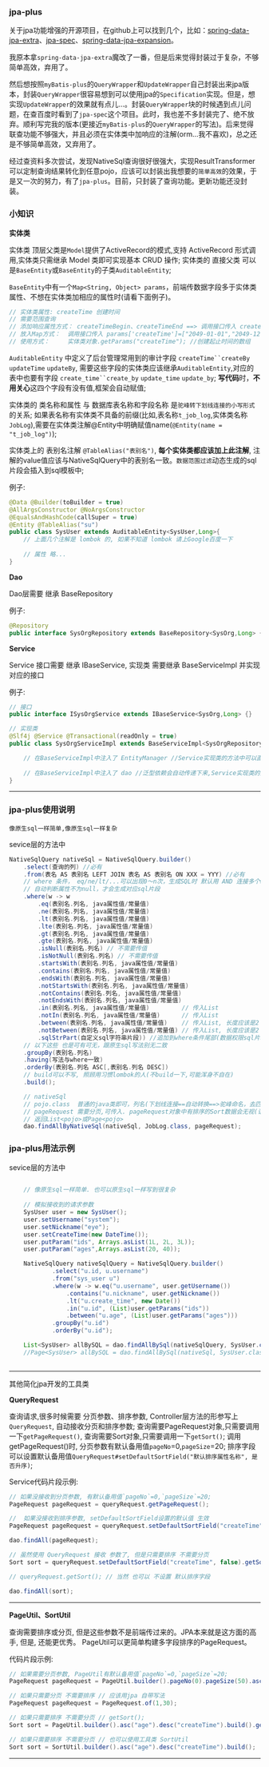 ### jpa-plus

关于jpa功能增强的开源项目，在github上可以找到几个，比如：[spring-data-jpa-extra](https://github.com/slyak/spring-data-jpa-extra)、[jpa-spec](https://github.com/wenhao/jpa-spec)、[spring-data-jpa-expansion](https://github.com/fast-family/spring-data-jpa-expansion)。

我原本拿`spring-data-jpa-extra`魔改了一番，但是后来觉得封装过于复杂，不够简单高效，弃用了。 

然后想按照`myBatis-plus`的`QueryWrapper`和`UpdateWrapper`自己封装出来jpa版本，封装`QueryWrapper`很容易想到可以使用jpa的`Specification`实现。但是，想实现`UpdateWrapper`的效果就有点儿...。封装`QueryWrapper`块的时候遇到点儿问题，在查百度时看到了`jpa-spec`这个项目。此时，我也差不多封装完了、绝不放弃。顺利写完我的版本(更接近`myBatis-plus`的`QueryWrapper`的写法)。后来觉得联查功能不够强大，并且必须在实体类中加响应的注解(orm...我不喜欢)，总之还是不够简单高效，又弃用了。

经过查资料多次尝试，发现NativeSql查询很好很强大，实现ResultTransformer可以定制查询结果转化到任意pojo，应该可以封装出我想要的`简单高效`的效果，于是又一次的努力，有了`jpa-plus`。目前，只封装了查询功能。更新功能还没封装。


### 小知识

**实体类**

实体类 顶层父类是`Model`提供了ActiveRecord的模式,支持 ActiveRecord 形式调用,实体类只需继承 Model 类即可实现基本 CRUD 操作;
实体类的 直接父类 可以是`BaseEntity`或`BaseEntity`的子类`AuditableEntity`;

`BaseEntity`中有一个`Map<String, Object> params`，前端传数据字段多于实体类属性、不想在实体类加相应的属性时(请看下面例子)。

```java
// 实体类属性: createTime 创建时间
// 需要范围查询
// 添加响应属性方式： createTimeBegin、createTimeEnd ==> 调用接口传入 createTimeBegin="2049-01-01",createTimeBegin="2049-12-12"
// 放入Map方式：  调用接口传入 params['createTime']=["2049-01-01","2049-12-12"]
// 使用方式：     实体类对象.getParams("createTime"); //创建起止时间的数组
```


`AuditableEntity` 中定义了后台管理常用到的审计字段 `createTime``createBy` `updateTime` `updateBy`, 需要这些字段的实体类应该继承`AuditableEntity`,对应的表中也要有字段 `create_time``create_by` `update_time` `update_by`;
**写代码**时，**不用关心**这四个字段有没有值,框架会自动赋值;

实体类的 类名称和属性 与 数据库表名称和字段名称 是`驼峰转下划线连接的小写形式`的关系;
如果表名称有实体类不具备的前缀(比如,表名称`t_job_log`,实体类名称`JobLog`),需要在实体类注解@Entity中明确赋值name(`@Entity(name = "t_job_log")`);

实体类上的 表别名注解 `@TableAlias("表别名")`, **每个实体类都应该加上此注解**, 注解的value值应该与NativeSqlQuery中的表别名一致。`数据范围过滤`动态生成的sql片段会插入到sql模板中;


例子: 
```java
@Data @Builder(toBuilder = true)
@AllArgsConstructor @NoArgsConstructor
@EqualsAndHashCode(callSuper = true)
@Entity @TableAlias("su")
public class SysUser extends AuditableEntity<SysUser,Long>{
    // 上面几个注解是 lombok 的, 如果不知道 lombok 请上Google百度一下
    
    // 属性 略...
}
```

**Dao**

Dao层需要 继承 BaseRepository

例子: 
```java
@Repository
public interface SysOrgRepository extends BaseRepository<SysOrg,Long> {}
```

**Service**

Service 接口需要 继承 IBaseService, 实现类 需要继承 BaseServiceImpl 并实现 对应的接口

例子:

```java
// 接口
public interface ISysOrgService extends IBaseService<SysOrg,Long> {}

// 实现类
@Slf4j @Service @Transactional(readOnly = true)
public class SysOrgServiceImpl extends BaseServiceImpl<SysOrgRepository, SysOrg,Long> implements ISysOrgService {

    // 在BaseServiceImpl中注入了 EntityManager //Service实现类的方法中可以直接使用;
    
    // 在BaseServiceImpl中注入了 dao //泛型依赖会自动传递下来,Service实现类的方法中可以直接使用 dao.xxx(yyy);
}
```

---

### jpa-plus使用说明

    像原生sql一样简单,像原生sql一样复杂

sevice层的方法中
```java
NativeSqlQuery nativeSql = NativeSqlQuery.builder()
    .select(查询的列) //必有
    .from(表名 AS 表别名 LEFT JOIN 表名 AS 表别名 ON XXX = YYY) //必有
    // where 条件， eq/ne/lt/...可以出现0～n次，生成SQL时 默认用 AND 连接多个where条件
    // 自动判断属性不为null，才会生成对应sql片段
    .where(w -> w
        .eq(表别名.列名, java属性值/常量值)
        .ne(表别名.列名, java属性值/常量值)
        .lt(表别名.列名, java属性值/常量值)
        .lte(表别名.列名, java属性值/常量值)
        .gt(表别名.列名, java属性值/常量值)
        .gte(表别名.列名, java属性值/常量值)
        .isNull(表别名.列名) // 不需要传值
        .isNotNull(表别名.列名) // 不需要传值
        .startsWith(表别名.列名, java属性值/常量值)
        .contains(表别名.列名, java属性值/常量值)
        .endsWith(表别名.列名, java属性值/常量值)
        .notStartsWith(表别名.列名, java属性值/常量值)
        .notContains(表别名.列名, java属性值/常量值)
        .notEndsWith(表别名.列名, java属性值/常量值)
        .in(表别名.列名, java属性值/常量值)         // 传入List
        .notIn(表别名.列名, java属性值/常量值)      // 传入List
        .between(表别名.列名, java属性值/常量值)    // 传入List, 长度应该是2
        .notBetween(表别名.列名, java属性值/常量值) // 传入List, 长度应该是2
        .sqlStrPart(自定义sql字符串片段)) //追加到where条件尾部(数据权限sql片段)
    // 以下这些 也是可有可无，跟原生sql写法别无二致
    .groupBy(表别名.列名)
    .having(写法与where一致)
    .orderBy(表别名.列名 ASC[,表别名.列名 DESC])
    // build可以不写, 照顾用习惯lombok的人(不build一下,可能浑身不自在)
    .build();

    // nativeSql
    // pojo.class  普通的java类即可，列名(下划线连接==自动转换==>驼峰命名，去匹配java类的属性)
    // pageRequest 需要分页,可传入. pageRequest对象中有排序的Sort数据会无视(请用orderBy()排序)
    // 返回List<pojo>或Page<pojo>
    dao.findAllByNativeSql(nativeSql, JobLog.class, pageRequest);
```

### jpa-plus用法示例

sevice层的方法中
```java
 
    // 像原生sql一样简单. 也可以原生sql一样写到很复杂
    
    // 模拟接收到的请求参数
    SysUser user = new SysUser();
    user.setUsername("system");
    user.setNickname("eye");
    user.setCreateTime(new DateTime());
    user.putParam("ids", Arrays.asList(1L, 2L, 3L));
    user.putParam("ages",Arrays.asList(20, 40));

    NativeSqlQuery nativeSqlQuery = NativeSqlQuery.builder()
            .select("u.id, u.username")
            .from("sys_user u")
            .where(w -> w.eq("u.username", user.getUsername())
                .contains("u.nickname", user.getNickname())
                .lt("u.create_time", new Date())
                .in("u.id", (List)user.getParams("ids"))
                .between("u.age", (List)user.getParams("ages")))
            .groupBy("u.id")
            .orderBy("u.id");

    List<SysUser> allBySQL = dao.findAllBySql(nativeSqlQuery, SysUser.class);
    //Page<SysUser> allBySQL = dao.findAllBySql(nativeSql, SysUser.class, pageRequest);
    
```

---
其他简化jpa开发的工具类

**QueryRequest**

查询请求,很多时候需要 分页参数、排序参数, Controller层方法的形参写上`QueryRequest`, 自动接收分页和排序参数;
查询需要PageRequest对象,只需要调用一下`getPageRequest()`, 查询需要Sort对象,只需要调用一下`getSort()`;
调用getPageRequest()时, 分页参数有默认备用值`pageNo`=0,`pageSize`=20;
排序字段可以设置默认备用值`QueryRequest#setDefaultSortField("默认排序属性名称", 是否升序)`;

Service代码片段示例:

```java
// 如果没接收到分页参数, 有默认备用值`pageNo`=0,`pageSize`=20;
PageRequest pageRequest = queryRequest.getPageRequest();

//  如果没接收到排序参数, setDefaultSortField设置的默认值 生效
PageRequest pageRequest = queryRequest.setDefaultSortField("createTime", false).getPageRequest();

dao.findAll(pageRequest);

// 虽然使用 QueryRequest 接收 参数了, 但是只需要排序 不需要分页
Sort sort = queryRequest.setDefaultSortField("createTime", false).getSort();

// queryRequest.getSort(); // 当然 也可以 不设置 默认排序字段

dao.findAll(sort);
```
---

**PageUtil、SortUtil**

查询需要排序或分页, 但是这些参数不是前端传过来的。JPA本来就是这方面的高手, 但是, 还能更优秀。
PageUtil可以更简单构建多字段排序的PageRequest。

代码片段示例:

```java
// 如果需要分页参数, PageUtil有默认备用值`pageNo`=0,`pageSize`=20;
PageRequest pageRequest = PageUtil.builder().pageNo(0).pageSize(50).asc("age").desc("createTime").build();

// 如果只需要分页 不需要排序 // 应该用jpa 自带写法
PageRequest pageRequest = PageRequest.of(1,30);

// 如果只需要排序 不需要分页 // getSort();
Sort sort = PageUtil.builder().asc("age").desc("createTime").build().getSort();

// 如果只需要排序 不需要分页 // 也可以使用工具类 SortUtil
Sort sort = SortUtil.builder().asc("age").desc("createTime").build();
```

----
